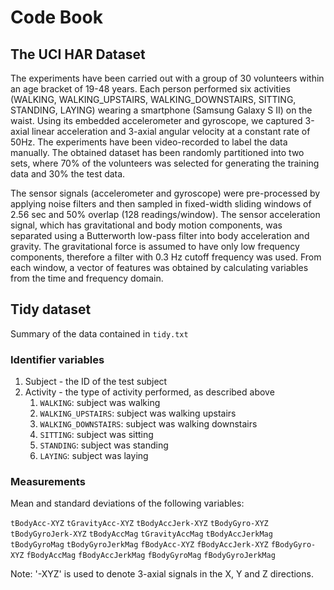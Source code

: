 # Code Book

## The UCI HAR Dataset

The experiments have been carried out with a group of 30 volunteers within an age bracket of 19-48 years. Each person performed six activities (WALKING, WALKING_UPSTAIRS, WALKING_DOWNSTAIRS, SITTING, STANDING, LAYING) wearing a smartphone (Samsung Galaxy S II) on the waist. Using its embedded accelerometer and gyroscope, we captured 3-axial linear acceleration and 3-axial angular velocity at a constant rate of 50Hz. The experiments have been video-recorded to label the data manually. The obtained dataset has been randomly partitioned into two sets, where 70% of the volunteers was selected for generating the training data and 30% the test data. 

The sensor signals (accelerometer and gyroscope) were pre-processed by applying noise filters and then sampled in fixed-width sliding windows of 2.56 sec and 50% overlap (128 readings/window). The sensor acceleration signal, which has gravitational and body motion components, was separated using a Butterworth low-pass filter into body acceleration and gravity. The gravitational force is assumed to have only low frequency components, therefore a filter with 0.3 Hz cutoff frequency was used. From each window, a vector of features was obtained by calculating variables from the time and frequency domain.

## Tidy dataset 
Summary of the data contained in `tidy.txt`

### Identifier variables
1. Subject - the ID of the test subject
2. Activity - the type of activity performed, as described above
    1. `WALKING`: subject was walking
    2. `WALKING_UPSTAIRS`: subject was walking upstairs
    3. `WALKING_DOWNSTAIRS`: subject was walking downstairs
    4. `SITTING`: subject was sitting
    5. `STANDING`: subject was standing
    6. `LAYING`: subject was laying

### Measurements
Mean and standard deviations of the following variables:

`tBodyAcc-XYZ`
`tGravityAcc-XYZ`
`tBodyAccJerk-XYZ`
`tBodyGyro-XYZ`
`tBodyGyroJerk-XYZ`
`tBodyAccMag`
`tGravityAccMag`
`tBodyAccJerkMag`
`tBodyGyroMag`
`tBodyGyroJerkMag`
`fBodyAcc-XYZ`
`fBodyAccJerk-XYZ`
`fBodyGyro-XYZ`
`fBodyAccMag`
`fBodyAccJerkMag`
`fBodyGyroMag`
`fBodyGyroJerkMag`

Note: '-XYZ' is used to denote 3-axial signals in the X, Y and Z directions.
